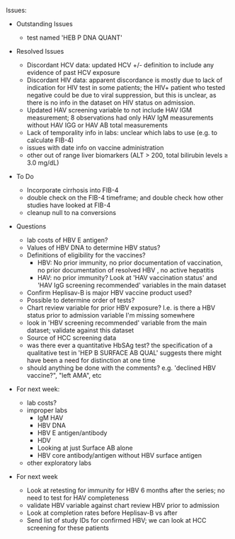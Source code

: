 Issues:

 * Outstanding Issues
   * test named 'HEB P DNA QUANT'
 * Resolved Issues
   * Discordant HCV data: updated HCV +/- definition to include any evidence of past HCV exposure
   * Discordant HIV data: apparent discordance is mostly due to lack of indication for HIV test in some patients; the HIV+ patient who tested negative could be due to viral suppression, but this is unclear, as there is no info in the dataset on HIV status on admission.
   * Updated HAV screening variable to not include HAV IGM measurement; 8 observations had only HAV IgM measurements without HAV IGG or HAV AB total measurements
   * Lack of temporality info in labs: unclear which labs to use (e.g. to calculate FIB-4)
   * issues with date info on vaccine administration
   * other out of range liver biomarkers (ALT > 200, total bilirubin levels ≥ 3.0 mg/dL)
 * To Do
   * Incorporate cirrhosis into FIB-4
   * double check on the FIB-4 timeframe; and double check how other studies have looked at FIB-4
   * cleanup null to na conversions
 * Questions
   * lab costs of HBV E antigen?
   * Values of HBV DNA to determine HBV status?
   * Definitions of eligibility for the vaccines?
     * HBV: No prior immunity, no prior documentation of vaccination, no prior documentation of resolved HBV , no active hepatitis
     * HAV: no prior immunity?  Look at 'HAV vaccination status' and 'HAV IgG screening recommended' variables in the main dataset
   * Confirm Heplisav-B is major HBV vaccine product used?
   * Possible to determine order of tests?
   * Chart review variable for prior HBV exposure?  I.e. is there a HBV status prior to admission variable I'm missing somewhere
    * look in 'HBV screening recommended' variable from the main dataset; validate against this dataset
   * Source of HCC screening data
   * was there ever a quantitative HbSAg test? the specification of a qualitative test in 'HEP B SURFACE AB QUAL' suggests there might have been a need for distinction at one time
   * should anything be done with the comments? e.g. 'declined HBV vaccine?", "left AMA", etc
   
 * For next week:
   * lab costs?
   * improper labs
     * IgM HAV
     * HBV DNA
     * HBV E antigen/antibody
     * HDV 
     * Looking at just Surface AB alone
     * HBV core antibody/antigen without HBV surface antigen
   * other exploratory labs
 * For next week   
   * Look at retesting for immunity for HBV 6 months after the series; no need to test for HAV completeness
   * validate HBV variable against chart review HBV prior to admission
   * Look at completion rates before Heplisav-B vs after
   * Send list of study IDs for confirmed HBV; we can look at HCC screening for these patients